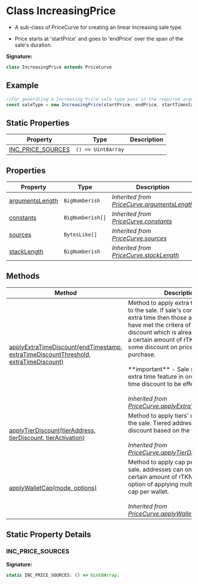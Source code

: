 
# Class IncreasingPrice

- A sub-class of PriceCurve for creating an linear Increasing sale type.

- Price starts at 'startPrice' and goes to 'endPrice' over the span of the sale's duration.

<b>Signature:</b>

```typescript
class IncreasingPrice extends PriceCurve 
```

## Example


```typescript
//For generating a Increasing Price sale type pass in the required arguments to the constructor.
const saleType = new IncreasingPrice(startPrice, endPrice, startTimestamp, endTimestamp)

```

## Static Properties

|  Property | Type | Description |
|  --- | --- | --- |
|  [INC\_PRICE\_SOURCES](./increasingprice.md#INC_PRICE_SOURCES-property-static) | `() => Uint8Array` |  |

## Properties

|  Property | Type | Description |
|  --- | --- | --- |
|  [argumentsLength](./pricecurve.md#argumentsLength-property) | `BigNumberish` | *Inherited from [PriceCurve.argumentsLength](./pricecurve.md#argumentsLength-property)* |
|  [constants](./pricecurve.md#constants-property) | `BigNumberish[]` | *Inherited from [PriceCurve.constants](./pricecurve.md#constants-property)* |
|  [sources](./pricecurve.md#sources-property) | `BytesLike[]` | *Inherited from [PriceCurve.sources](./pricecurve.md#sources-property)* |
|  [stackLength](./pricecurve.md#stackLength-property) | `BigNumberish` | *Inherited from [PriceCurve.stackLength](./pricecurve.md#stackLength-property)* |

## Methods

|  Method | Description |
|  --- | --- |
|  [applyExtraTimeDiscount(endTimestamp, extraTimeDiscountThreshold, extraTimeDiscount)](./pricecurve.md#applyExtraTimeDiscount-method-1) | Method to apply extra time discount to the sale. if sale's continues into extra time then those addresses that have met the critera of extra time discount which is already purchased a certain amount of rTKN will get some discount on price for their next purchase.<br></br>\*\*important\*\* - Sale should have extra time feature in order for extra time discount to be effective.<br></br>*Inherited from [PriceCurve.applyExtraTimeDiscount()](./pricecurve.md#applyExtraTimeDiscount-method-1)* |
|  [applyTierDiscount(tierAddress, tierDiscount, tierActivation)](./pricecurve.md#applyTierDiscount-method-1) | Method to apply tiers' discounts to the sale. Tiered addresses will get discount based on the tier they hold.<br></br>*Inherited from [PriceCurve.applyTierDiscount()](./pricecurve.md#applyTierDiscount-method-1)* |
|  [applyWalletCap(mode, options)](./pricecurve.md#applyWalletCap-method-1) | Method to apply cap per wallet to the sale. addresses can only buy that certain amount of rTKNs. With the option of applying multiplier for max cap per wallet.<br></br>*Inherited from [PriceCurve.applyWalletCap()](./pricecurve.md#applyWalletCap-method-1)* |

## Static Property Details

<a id="INC_PRICE_SOURCES-property-static"></a>

### INC\_PRICE\_SOURCES

<b>Signature:</b>

```typescript
static INC_PRICE_SOURCES: () => Uint8Array;
```
